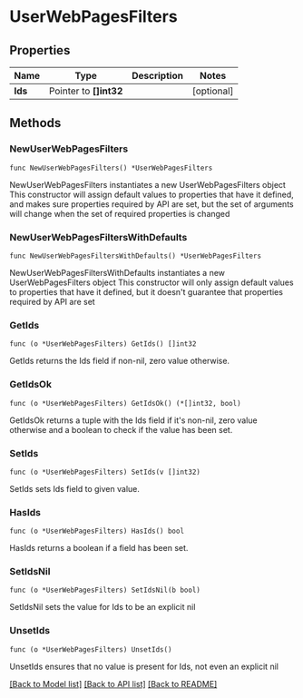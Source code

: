 # UserWebPagesFilters

## Properties

Name | Type | Description | Notes
------------ | ------------- | ------------- | -------------
**Ids** | Pointer to **[]int32** |  | [optional] 

## Methods

### NewUserWebPagesFilters

`func NewUserWebPagesFilters() *UserWebPagesFilters`

NewUserWebPagesFilters instantiates a new UserWebPagesFilters object
This constructor will assign default values to properties that have it defined,
and makes sure properties required by API are set, but the set of arguments
will change when the set of required properties is changed

### NewUserWebPagesFiltersWithDefaults

`func NewUserWebPagesFiltersWithDefaults() *UserWebPagesFilters`

NewUserWebPagesFiltersWithDefaults instantiates a new UserWebPagesFilters object
This constructor will only assign default values to properties that have it defined,
but it doesn't guarantee that properties required by API are set

### GetIds

`func (o *UserWebPagesFilters) GetIds() []int32`

GetIds returns the Ids field if non-nil, zero value otherwise.

### GetIdsOk

`func (o *UserWebPagesFilters) GetIdsOk() (*[]int32, bool)`

GetIdsOk returns a tuple with the Ids field if it's non-nil, zero value otherwise
and a boolean to check if the value has been set.

### SetIds

`func (o *UserWebPagesFilters) SetIds(v []int32)`

SetIds sets Ids field to given value.

### HasIds

`func (o *UserWebPagesFilters) HasIds() bool`

HasIds returns a boolean if a field has been set.

### SetIdsNil

`func (o *UserWebPagesFilters) SetIdsNil(b bool)`

 SetIdsNil sets the value for Ids to be an explicit nil

### UnsetIds
`func (o *UserWebPagesFilters) UnsetIds()`

UnsetIds ensures that no value is present for Ids, not even an explicit nil

[[Back to Model list]](../README.md#documentation-for-models) [[Back to API list]](../README.md#documentation-for-api-endpoints) [[Back to README]](../README.md)


